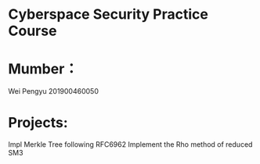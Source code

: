 # Cyberspace Security Practice Course
# Mumber：
Wei Pengyu 201900460050
# Projects:
Impl Merkle Tree following RFC6962
Implement the Rho method of reduced SM3
